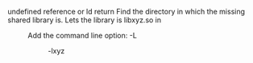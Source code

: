 undefined reference or ld return
  Find the directory in which the missing shared library is. Lets the library is libxyz.so in <Dir>
  Add the command line option: -L <Dir> -lxyz


